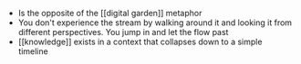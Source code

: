 - Is the opposite of the [[digital garden]] metaphor
- You don't experience the stream by walking around it and looking it from different perspectives. You jump in and let the flow past
- [[knowledge]] exists in a context that collapses down to a simple timeline